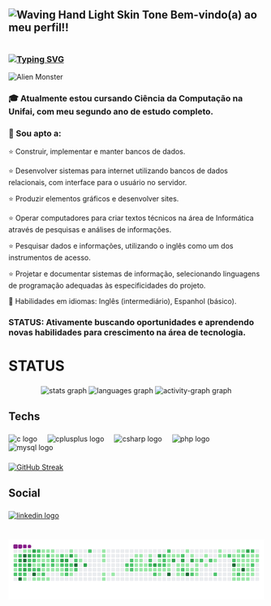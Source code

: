 ## <img src="https://raw.githubusercontent.com/Tarikul-Islam-Anik/Animated-Fluent-Emojis/master/Emojis/Hand%20gestures/Waving%20Hand%20Light%20Skin%20Tone.png" alt="Waving Hand Light Skin Tone" width="25" height="25" /> Bem-vindo(a) ao meu perfil!!


#
 


### <a href="https://git.io/typing-svg"><img src="https://readme-typing-svg.demolab.com?font=Fira+Code&pause=1000&color=AD09F7&width=435&lines=Eu+sou+Claudio+Matheus+-+%F0%9F%A7%91%F0%9F%8F%BB%E2%80%8D" alt="Typing SVG" /></a>
<img src="https://raw.githubusercontent.com/Tarikul-Islam-Anik/Animated-Fluent-Emojis/master/Emojis/Smilies/Alien%20Monster.png" alt="Alien Monster" width="25" height="25" />

### 🎓 Atualmente estou cursando Ciência da Computação na Unifai, com meu segundo ano de estudo completo.

### 📑 Sou apto a:

⭐ Construir, implementar e manter bancos de dados.

⭐ Desenvolver sistemas para internet utilizando bancos de dados relacionais, com interface para o usuário no servidor.

⭐ Produzir elementos gráficos e desenvolver sites.

⭐ Operar computadores para criar textos técnicos na área de Informática através de pesquisas e análises de informações.

⭐ Pesquisar dados e informações, utilizando o inglês como um dos instrumentos de acesso.

⭐ Projetar e documentar sistemas de informação, selecionando linguagens de programação adequadas às especificidades do projeto.

👅 Habilidades em idiomas: Inglês (intermediário), Espanhol (básico).

### STATUS: Ativamente buscando oportunidades e aprendendo novas habilidades para crescimento na área de tecnologia.


<h1 align="left">STATUS</h1>

###

<div align="center">
  <img src="https://github-readme-stats.vercel.app/api?username=ClaudioMatheusDev&hide_title=false&hide_rank=false&show_icons=true&include_all_commits=true&count_private=true&disable_animations=false&theme=material-palenight&locale=pt-br&hide_border=false&order=1" height="150" alt="stats graph"  />
  <img src="https://github-readme-stats.vercel.app/api/top-langs?username=ClaudioMatheusDev&locale=pt-br&hide_title=false&layout=compact&card_width=320&langs_count=5&theme=material-palenight&hide_border=false&order=2" height="150" alt="languages graph"  />
  <img src="https://github-readme-activity-graph.vercel.app/graph?username=ClaudioMatheusDev&radius=16&theme=material-palenight&area=true&order=5" height="300" alt="activity-graph graph"  />
</div>

###

<h2 align="left">Techs</h2>

###

<div align="left">
  <img src="https://cdn.jsdelivr.net/gh/devicons/devicon/icons/c/c-original.svg" height="40" alt="c logo"  />
  <img width="12" />
  <img src="https://cdn.jsdelivr.net/gh/devicons/devicon/icons/cplusplus/cplusplus-original.svg" height="40" alt="cplusplus logo"  />
  <img width="12" />
  <img src="https://cdn.jsdelivr.net/gh/devicons/devicon/icons/csharp/csharp-original.svg" height="40" alt="csharp logo"  />
  <img width="12" />
  <img src="https://cdn.jsdelivr.net/gh/devicons/devicon/icons/php/php-original.svg" height="40" alt="php logo"  />
  <img width="12" />
  <img src="https://cdn.jsdelivr.net/gh/devicons/devicon/icons/mysql/mysql-original.svg" height="40" alt="mysql logo"  />
</div>


###

<a href="https://git.io/streak-stats"><img src="https://streak-stats.demolab.com?user=ClaudioMatheusDev&theme=dracula&locale=pt_BR" alt="GitHub Streak" /></a>

###

<h2 align="left">Social</h2>

###

<div align="left">
  <a href="www.linkedin.com/in/claudio-matheus-814420278" target="_blank">
    <img src="https://raw.githubusercontent.com/maurodesouza/profile-readme-generator/master/src/assets/icons/social/linkedin/default.svg" width="52" height="40" alt="linkedin logo"  />
  </a>
</div>

###

# ![snake gif](https://github.com/ClaudioMatheusDev/ClaudioMatheusDev/blob/output/github-contribution-grid-snake.gif)
